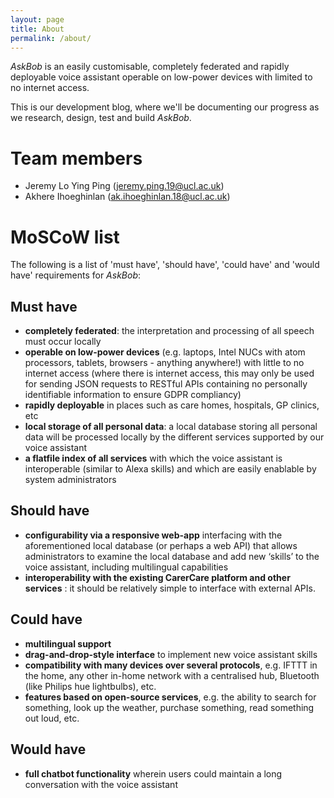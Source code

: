 ```yaml
---
layout: page
title: About
permalink: /about/
---
```


_AskBob_ is an easily customisable, completely federated and rapidly deployable voice assistant operable on low-power devices with limited to no internet access.

This is our development blog, where we'll be documenting our progress as we research, design, test and build _AskBob_.

# Team members

- Jeremy Lo Ying Ping ([jeremy.ping.19@ucl.ac.uk](mailto:jeremy.ping.19@ucl.ac.uk))
- Akhere Ihoeghinlan ([ak.ihoeghinlan.18@ucl.ac.uk](mailto:ak.ihoeghinlan.18@ucl.ac.uk))

# MoSCoW list
The following is a list of 'must have', 'should have', 'could have' and 'would have' requirements for *AskBob*:
## Must have
- **completely federated**: the interpretation and processing of all speech must occur locally
- **operable on low-power devices** (e.g. laptops, Intel NUCs with atom processors, tablets, browsers - anything anywhere!) with little to no internet access (where there is internet access, this may only be used for sending JSON requests to RESTful APIs containing no personally identifiable information to ensure GDPR compliancy)
- **rapidly deployable** in places such as care homes, hospitals, GP clinics, etc
- **local storage of all personal data**: a local database storing all personal data will be processed locally by the different services supported by our voice assistant
- **a flatfile index of all services** with which the voice assistant is interoperable (similar to Alexa skills) and which are easily enablable by system administrators

## Should have
- **configurability via a responsive web-app** interfacing with the aforementioned local database (or perhaps a web API) that allows administrators to examine the local database and add new ‘skills’ to the voice assistant, including multilingual capabilities
- **interoperability with the existing CarerCare platform and other services** : it should be relatively simple to interface with external APIs.

## Could have
- **multilingual support**
- **drag-and-drop-style interface** to implement new voice assistant skills
- **compatibility with many devices over several protocols**, e.g. IFTTT in the home, any other in-home network with a centralised hub, Bluetooth (like Philips hue lightbulbs), etc.
- **features based on open-source services**, e.g. the ability to search for something, look up the weather, purchase something, read something out loud, etc.

## Would have
- **full chatbot functionality** wherein users could maintain a long conversation with the voice assistant

